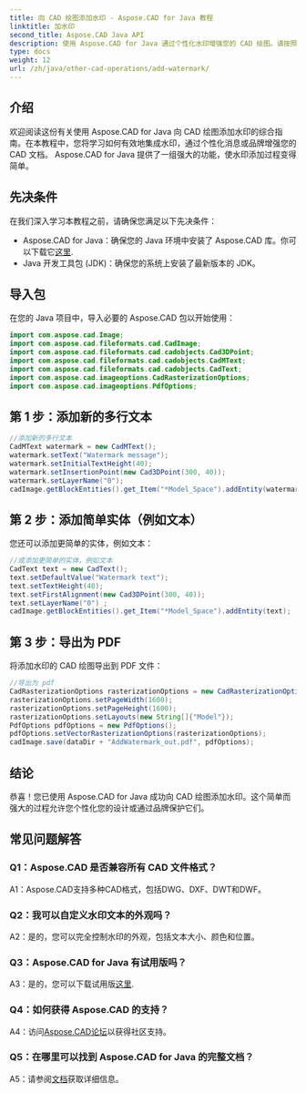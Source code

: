 ```yaml
---
title: 向 CAD 绘图添加水印 - Aspose.CAD for Java 教程
linktitle: 加水印
second_title: Aspose.CAD Java API
description: 使用 Aspose.CAD for Java 通过个性化水印增强您的 CAD 绘图。请按照我们的分步指南进行无缝集成。
type: docs
weight: 12
url: /zh/java/other-cad-operations/add-watermark/
---
```

## 介绍

欢迎阅读这份有关使用 Aspose.CAD for Java 向 CAD 绘图添加水印的综合指南。在本教程中，您将学习如何有效地集成水印，通过个性化消息或品牌增强您的 CAD 文档。 Aspose.CAD for Java 提供了一组强大的功能，使水印添加过程变得简单。

## 先决条件

在我们深入学习本教程之前，请确保您满足以下先决条件：

-  Aspose.CAD for Java：确保您的 Java 环境中安装了 Aspose.CAD 库。你可以下载它[这里](https://releases.aspose.com/cad/java/).
- Java 开发工具包 (JDK)：确保您的系统上安装了最新版本的 JDK。

## 导入包

在您的 Java 项目中，导入必要的 Aspose.CAD 包以开始使用：

```java
import com.aspose.cad.Image;
import com.aspose.cad.fileformats.cad.CadImage;
import com.aspose.cad.fileformats.cad.cadobjects.Cad3DPoint;
import com.aspose.cad.fileformats.cad.cadobjects.CadMText;
import com.aspose.cad.fileformats.cad.cadobjects.CadText;
import com.aspose.cad.imageoptions.CadRasterizationOptions;
import com.aspose.cad.imageoptions.PdfOptions;
```

## 第 1 步：添加新的多行文本

```java
//添加新的多行文本
CadMText watermark = new CadMText();
watermark.setText("Watermark message");
watermark.setInitialTextHeight(40);
watermark.setInsertionPoint(new Cad3DPoint(300, 40));
watermark.setLayerName("0");
cadImage.getBlockEntities().get_Item("*Model_Space").addEntity(watermark);
```

## 第 2 步：添加简单实体（例如文本）

您还可以添加更简单的实体，例如文本：

```java
//或添加更简单的实体，例如文本
CadText text = new CadText();
text.setDefaultValue("Watermark text");
text.setTextHeight(40);
text.setFirstAlignment(new Cad3DPoint(300, 40));
text.setLayerName("0") ;
cadImage.getBlockEntities().get_Item("*Model_Space").addEntity(text);
```

## 第 3 步：导出为 PDF

将添加水印的 CAD 绘图导出到 PDF 文件：

```java
//导出为 pdf
CadRasterizationOptions rasterizationOptions = new CadRasterizationOptions();
rasterizationOptions.setPageWidth(1600);
rasterizationOptions.setPageHeight(1600);
rasterizationOptions.setLayouts(new String[]{"Model"});
PdfOptions pdfOptions = new PdfOptions();
pdfOptions.setVectorRasterizationOptions(rasterizationOptions);
cadImage.save(dataDir + "AddWatermark_out.pdf", pdfOptions);

```

## 结论

恭喜！您已使用 Aspose.CAD for Java 成功向 CAD 绘图添加水印。这个简单而强大的过程允许您个性化您的设计或通过品牌保护它们。

## 常见问题解答

### Q1：Aspose.CAD 是否兼容所有 CAD 文件格式？

A1：Aspose.CAD支持多种CAD格式，包括DWG、DXF、DWT和DWF。

### Q2：我可以自定义水印文本的外观吗？

A2：是的，您可以完全控制水印的外观，包括文本大小、颜色和位置。

### Q3：Aspose.CAD for Java 有试用版吗？

 A3：是的，您可以下载试用版[这里](https://releases.aspose.com/).

### Q4：如何获得 Aspose.CAD 的支持？

 A4：访问[Aspose.CAD论坛](https://forum.aspose.com/c/cad/19)以获得社区支持。

### Q5：在哪里可以找到 Aspose.CAD for Java 的完整文档？

 A5：请参阅[文档](https://reference.aspose.com/cad/java/)获取详细信息。